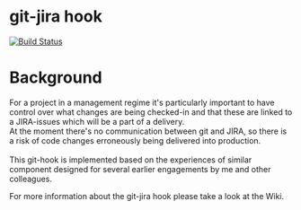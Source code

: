 # git-jira hook

[![Build Status](https://travis-ci.org/pgjerlow/git-jira-hook.svg?branch=master)](https://travis-ci.org/pgjerlow/git-jira-hook)

# Background
For a project in a management regime it's particularly important to have control over what changes are being checked-in and that these are linked to a JIRA-issues which will be a part of a delivery.<br>
At the moment there's no communication between git and JIRA, so there is a risk of code changes erroneously being delivered into production.<br><br>
This git-hook is implemented based on the experiences of similar component designed for several earlier engagements by me and other colleagues.

For more information about the git-jira hook please take a look at the Wiki.
